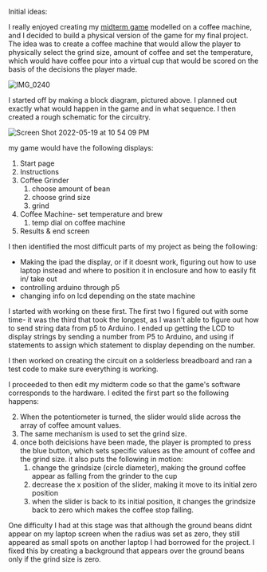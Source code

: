 Initial ideas:

I really enjoyed creating my [midterm game](https://editor.p5js.org/noorajabir/sketches/7erJ7QDXq) modelled on a coffee machine, and I decided to build a physical version of the game for my final project. The idea was to create a coffee machine that would allow the player to physically select the grind size, amount of coffee and set the temperature, which would have coffee pour into a virtual cup that would be scored on the basis of the decisions the player made. 

![IMG_0240](https://user-images.githubusercontent.com/98478196/169378212-d145ecc9-0cdd-4aae-a3c1-f1e393fefa14.jpg)

I started off by making a block diagram, pictured above. I planned out exactly what would happen in the game and in what sequence. I then created a rough schematic for the circuitry. 

![Screen Shot 2022-05-19 at 10 54 09 PM](https://user-images.githubusercontent.com/98478196/169379121-87d723c9-9164-4dcd-b3ca-826de62fa3c6.png)

my game would have the following displays:

1. Start page
2. Instructions
3. Coffee Grinder
    1. choose amount of bean
    2. choose grind size
    3. grind
4. Coffee Machine- set temperature and brew
    1. temp dial on coffee machine
5. Results & end screen

I then identified the most difficult parts of my project as being the following:

- Making the ipad the display, or if it doesnt work, figuring out how to use laptop instead and where to position it in enclosure and how to easily fit in/ take out
- controlling arduino through p5
- changing info on lcd depending on the state machine 

I started with working on these first. The first two I figured out with some time- it was the third that took the longest, as I wasn't able to figure out how to send string data from p5 to Arduino. I ended up getting the LCD to display strings by sending a number from P5 to Arduino, and using if statements to assign which statement to display depending on the number. 

I then worked on creating the circuit on a solderless breadboard and ran a test code to make sure everything is working. 

I proceeded to then edit my midterm code so that the game's software corresponds to the hardware. I edited the first part so the following happens:

2. When the potentiometer is turned, the slider would slide across the array of coffee amount values. 
3. The same mechanism is used to set the grind size. 
4. once both deicisions have been made, the player is prompted to press the blue button, which sets specific values as the amount of coffee and the grind size. it also puts the following in motion:
    1. change the grindsize (circle diameter), making the ground coffee appear as falling from the grinder to the cup
    3. decrease the x position of the slider, making it move to its initial zero position
    4. when the slider is back to its initial position, it changes the grindsize back to zero which makes the coffee stop falling.

One difficulty I had at this stage was that although the ground beans didnt appear on my laptop screen when the radius was set as zero, they still appeared as small spots on another laptop I had borrowed for the project. I fixed this by creating a background that appears over the ground beans only if the grind size is zero. 

